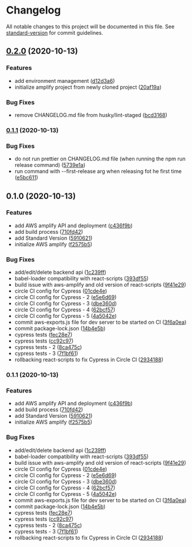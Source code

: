 # Changelog

All notable changes to this project will be documented in this file. See [standard-version](https://github.com/conventional-changelog/standard-version) for commit guidelines.

## [0.2.0](https://github.com/tonai/react-deploy/compare/v0.1.1...v0.2.0) (2020-10-13)


### Features

* add environment management ([d12d3a6](https://github.com/tonai/react-deploy/commit/d12d3a6b9e0d4072c49caf12e630d410d90ca058))
* initialize amplify project from newly cloned project ([20af19a](https://github.com/tonai/react-deploy/commit/20af19aad29096001ef2cd7b3a4c1598874e4851))


### Bug Fixes

* remove CHANGELOG.md file from husky/lint-staged ([bcd3168](https://github.com/tonai/react-deploy/commit/bcd31682826299884fcd5f8226a795fd4b470b73))

### [0.1.1](https://github.com/tonai/react-deploy/compare/v0.1.0...v0.1.1) (2020-10-13)


### Bug Fixes

* do not run prettier on CHANGELOG.md file (when running the npm run release command) ([5739e1a](https://github.com/tonai/react-deploy/commit/5739e1a6b8c6cad76a14abe90263afd4c64af618))
* run command with --first-release arg when releasing fot he first time ([e5bc611](https://github.com/tonai/react-deploy/commit/e5bc61142cc9823bc757518c98267e836267809d))

## 0.1.0 (2020-10-13)

### Features

- add AWS amplify API and deployment ([c436f9b](https://github.com/tonai/react-deploy/commit/c436f9b58add4ce2c9e133c3f59eaaa7adc4ee4f))
- add build process ([710fd42](https://github.com/tonai/react-deploy/commit/710fd4279275e04c629d7d75f638ce1c76876cc4))
- add Standard Version ([5910621](https://github.com/tonai/react-deploy/commit/5910621dced5598922b58ce590fe6fae89851711))
- initialize AWS amplify ([f2575b5](https://github.com/tonai/react-deploy/commit/f2575b5044063650cca63953f50b1bd4888620ff))

### Bug Fixes

- add/edit/delete backend api ([1c239ff](https://github.com/tonai/react-deploy/commit/1c239ffe3dbc166a4f7ee11c43f96ecf54ca32c0))
- babel-loader compatibility with react-scripts ([393df55](https://github.com/tonai/react-deploy/commit/393df5540411cc5d9221a2ca4818454409e9398f))
- build issue with aws-amplify and old version of react-scripts ([9f41e29](https://github.com/tonai/react-deploy/commit/9f41e292ab8b961245cd9a800ae09ccf348924aa))
- circle CI config for Cypress ([01cde4e](https://github.com/tonai/react-deploy/commit/01cde4efbbbeebcab61c293ed83144f3f2628818))
- circle CI config for Cypress - 2 ([e5e6d69](https://github.com/tonai/react-deploy/commit/e5e6d69840f658d9fe40cd92b379a564b213befb))
- circle CI config for Cypress - 3 ([dbe360d](https://github.com/tonai/react-deploy/commit/dbe360d88b92e1173a97f444267e8389945757d1))
- circle CI config for Cypress - 4 ([62bcf57](https://github.com/tonai/react-deploy/commit/62bcf571fae0e89dfd649dfc06b54817831da488))
- circle CI config for Cypress - 5 ([4a5042e](https://github.com/tonai/react-deploy/commit/4a5042ed4874cc17d169e2a0815228770f68f01e))
- commit aws-exports.js file for dev server to be started on CI ([3f6a0ea](https://github.com/tonai/react-deploy/commit/3f6a0ea7aeb3ca084448c7d6a14792a2654cc3ba))
- commit package-lock.json ([14b4e5b](https://github.com/tonai/react-deploy/commit/14b4e5b3f1f16b8aebfe7fa533383bb12f51df63))
- cypress tests ([fec28e7](https://github.com/tonai/react-deploy/commit/fec28e77e9cb38f6a93c08eac5c78ae254ed7a1f))
- cypress tests ([cc92c97](https://github.com/tonai/react-deploy/commit/cc92c9710eb364883170cf1bf2759b02e3fcfc8f))
- cypress tests - 2 ([8ca475c](https://github.com/tonai/react-deploy/commit/8ca475cf9fbfaebd33221faddb19acd4361a2688))
- cypress tests - 3 ([7f1bf61](https://github.com/tonai/react-deploy/commit/7f1bf61a46c0ff643adbda3f52b8e4f73f8d88bd))
- rollbacking react-scripts to fix Cypress in Circle CI ([2934188](https://github.com/tonai/react-deploy/commit/2934188af35ce11a85391650c4f858287c937899))

### 0.1.1 (2020-10-13)

### Features

- add AWS amplify API and deployment ([c436f9b](https://github.com/tonai/react-deploy/commit/c436f9b58add4ce2c9e133c3f59eaaa7adc4ee4f))
- add build process ([710fd42](https://github.com/tonai/react-deploy/commit/710fd4279275e04c629d7d75f638ce1c76876cc4))
- add Standard Version ([5910621](https://github.com/tonai/react-deploy/commit/5910621dced5598922b58ce590fe6fae89851711))
- initialize AWS amplify ([f2575b5](https://github.com/tonai/react-deploy/commit/f2575b5044063650cca63953f50b1bd4888620ff))

### Bug Fixes

- add/edit/delete backend api ([1c239ff](https://github.com/tonai/react-deploy/commit/1c239ffe3dbc166a4f7ee11c43f96ecf54ca32c0))
- babel-loader compatibility with react-scripts ([393df55](https://github.com/tonai/react-deploy/commit/393df5540411cc5d9221a2ca4818454409e9398f))
- build issue with aws-amplify and old version of react-scripts ([9f41e29](https://github.com/tonai/react-deploy/commit/9f41e292ab8b961245cd9a800ae09ccf348924aa))
- circle CI config for Cypress ([01cde4e](https://github.com/tonai/react-deploy/commit/01cde4efbbbeebcab61c293ed83144f3f2628818))
- circle CI config for Cypress - 2 ([e5e6d69](https://github.com/tonai/react-deploy/commit/e5e6d69840f658d9fe40cd92b379a564b213befb))
- circle CI config for Cypress - 3 ([dbe360d](https://github.com/tonai/react-deploy/commit/dbe360d88b92e1173a97f444267e8389945757d1))
- circle CI config for Cypress - 4 ([62bcf57](https://github.com/tonai/react-deploy/commit/62bcf571fae0e89dfd649dfc06b54817831da488))
- circle CI config for Cypress - 5 ([4a5042e](https://github.com/tonai/react-deploy/commit/4a5042ed4874cc17d169e2a0815228770f68f01e))
- commit aws-exports.js file for dev server to be started on CI ([3f6a0ea](https://github.com/tonai/react-deploy/commit/3f6a0ea7aeb3ca084448c7d6a14792a2654cc3ba))
- commit package-lock.json ([14b4e5b](https://github.com/tonai/react-deploy/commit/14b4e5b3f1f16b8aebfe7fa533383bb12f51df63))
- cypress tests ([fec28e7](https://github.com/tonai/react-deploy/commit/fec28e77e9cb38f6a93c08eac5c78ae254ed7a1f))
- cypress tests ([cc92c97](https://github.com/tonai/react-deploy/commit/cc92c9710eb364883170cf1bf2759b02e3fcfc8f))
- cypress tests - 2 ([8ca475c](https://github.com/tonai/react-deploy/commit/8ca475cf9fbfaebd33221faddb19acd4361a2688))
- cypress tests - 3 ([7f1bf61](https://github.com/tonai/react-deploy/commit/7f1bf61a46c0ff643adbda3f52b8e4f73f8d88bd))
- rollbacking react-scripts to fix Cypress in Circle CI ([2934188](https://github.com/tonai/react-deploy/commit/2934188af35ce11a85391650c4f858287c937899))
